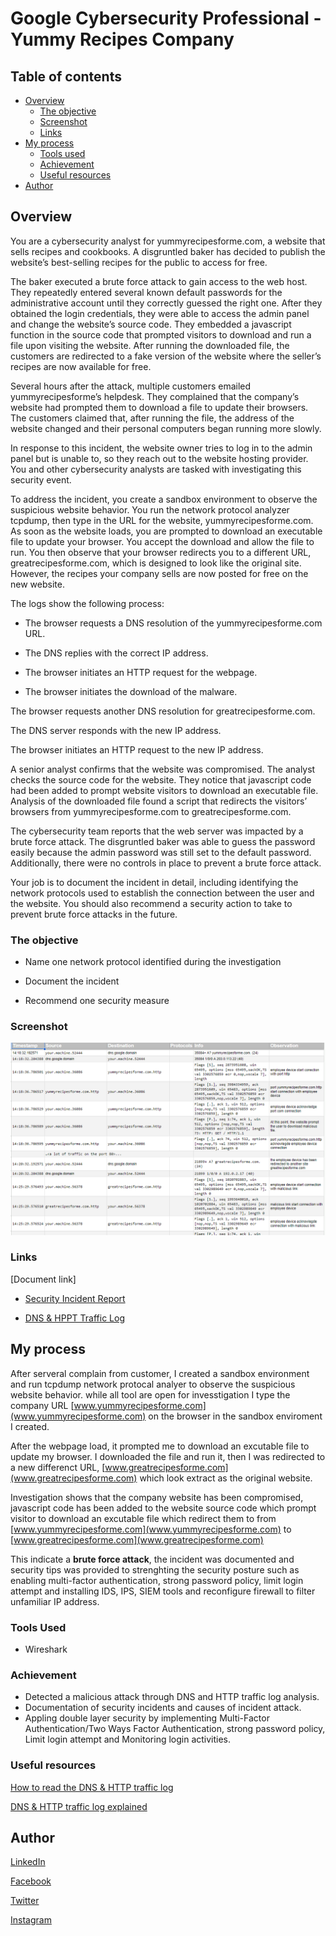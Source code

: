 # Google Cybersecurity Professional - Yummy Recipes Company

## Table of contents

- [Overview](#overview)
  - [The objective](#the-objective)
  - [Screenshot](#screenshot)
  - [Links](#links)
- [My process](#my-process)
  - [Tools used](#tools-used)
  - [Achievement](#achievement)
  - [Useful resources](#useful-resources)
- [Author](#author)

## Overview

You are a cybersecurity analyst for yummyrecipesforme.com, a website that sells recipes and cookbooks. A disgruntled baker has decided to publish the website’s best-selling recipes for the public to access for free.

The baker executed a brute force attack to gain access to the web host. They repeatedly entered several known default passwords for the administrative account until they correctly guessed the right one. After they obtained the login credentials, they were able to access the admin panel and change the website’s source code. They embedded a javascript function in the source code that prompted visitors to download and run a file upon visiting the website. After running the downloaded file, the customers are redirected to a fake version of the website where the seller’s recipes are now available for free.

Several hours after the attack, multiple customers emailed yummyrecipesforme’s helpdesk. They complained that the company’s website had prompted them to download a file to update their browsers. The customers claimed that, after running the file, the address of the website changed and their personal computers began running more slowly.

In response to this incident, the website owner tries to log in to the admin panel but is unable to, so they reach out to the website hosting provider. You and other cybersecurity analysts are tasked with investigating this security event.

To address the incident, you create a sandbox environment to observe the suspicious website behavior. You run the network protocol analyzer tcpdump, then type in the URL for the website, yummyrecipesforme.com. As soon as the website loads, you are prompted to download an executable file to update your browser. You accept the download and allow the file to run. You then observe that your browser redirects you to a different URL, greatrecipesforme.com, which is designed to look like the original site. However, the recipes your company sells are now posted for free on the new website.

The logs show the following process:

- The browser requests a DNS resolution of the yummyrecipesforme.com URL.

- The DNS replies with the correct IP address.

- The browser initiates an HTTP request for the webpage.

- The browser initiates the download of the malware.

The browser requests another DNS resolution for greatrecipesforme.com.

The DNS server responds with the new IP address.

The browser initiates an HTTP request to the new IP address.

A senior analyst confirms that the website was compromised. The analyst checks the source code for the website. They notice that javascript code had been added to prompt website visitors to download an executable file. Analysis of the downloaded file found a script that redirects the visitors’ browsers from yummyrecipesforme.com to greatrecipesforme.com.

The cybersecurity team reports that the web server was impacted by a brute force attack. The disgruntled baker was able to guess the password easily because the admin password was still set to the default password. Additionally, there were no controls in place to prevent a brute force attack.

Your job is to document the incident in detail, including identifying the network protocols used to establish the connection between the user and the website.  You should also recommend a security action to take to prevent brute force attacks in the future.

### The objective

- Name one network protocol identified during the investigation

- Document the incident

- Recommend one security measure

### Screenshot

![dns & http traffic log image](../Image/DNS%20&%20HTTP%20traffice%20log.png)

### Links

[Document link]

- [Security Incident Report](https://docs.google.com/document/d/1C-EUcX16l8Jy1YKrL4NobS0yticPwZ_JxIYrnCPdgZk/edit?usp=drive_link&resourcekey=0-n24_QSC8zphpZWZ_fZ3qYQ)

- [DNS & HPPT Traffic Log](https://docs.google.com/document/d/1cybgKs-biF4SpiigCwdBicbOmCZ65LO8kx4OlLmGo4Y/edit?usp=drive_link&resourcekey=0-exso31cdETPGQSANGUXbgw)

## My process

After serveral complain from customer, I created a sandbox environment and run tcpdump network protocal analyer to observe the suspicious website behavior. while all tool are open for invesstigation I type the company URL [www.yummyrecipesforme.com](www.yummyrecipesforme.com) on the browser in the sandbox enviroment I created.

After the webpage load, it prompted me to download an excutable file to update my browser. I downloaded the file and run it, then I was redirected to a new differenct URL, [www.greatrecipesforme.com](www.greatrecipesforme.com) which look extract as the original website.

Investigation shows that the company website has been compromised, javascript code has been added to the website source code which prompt visitor to download an excutable file which redirect them to from [www.yummyrecipesforme.com](www.yummyrecipesforme.com) to [www.greatrecipesforme.com](www.greatrecipesforme.com)

This indicate a **brute force attack**, the incident was documented and security tips was provided to strenghting the security posture such as enabling multi-factor authentication, strong password policy, limit login attempt and installing IDS, IPS, SIEM tools and reconfigure firewall to filter unfamiliar IP address.

### Tools Used

- Wireshark

### Achievement

- Detected a malicious attack through DNS and HTTP traffic log analysis.
- Documentation of security incidents and causes of incident attack.
- Appling double layer security by implementing Multi-Factor Authentication/Two Ways Factor Authentication, strong password policy, Limit login attempt and Monitoring login activities.

### Useful resources

[How to read the DNS & HTTP traffic log](https://docs.google.com/document/d/1cybgKs-biF4SpiigCwdBicbOmCZ65LO8kx4OlLmGo4Y/edit?usp=drive_link&resourcekey=0-exso31cdETPGQSANGUXbgw)

[DNS & HTTP traffic log explained](https://docs.google.com/spreadsheets/d/1M8N9F6-TsW8Mx2VyW5z0DtGK4ZVNhdFl2hIojL12xMQ/edit?usp=drive_link)

## Author

[LinkedIn](www.linkedin.com/in/olagoke-holo)

[Facebook](https://web.facebook.com/olagoke.holo.3/)

[Twitter](https://twitter.com/olarragoken)

[Instagram](https://www.instagram.com/holoolagoke/)
